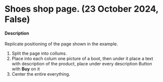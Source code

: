 # Shoes shop page. (23 October 2024, False)

#### **Description**

Replicate positioning of the page shown in the example.

1) Split the page into collums.
2) Place into each colum one picture of a boot, then under it place a text with description of the product, place under every description Button with **Buy** on it
3) Center the entire everything.
